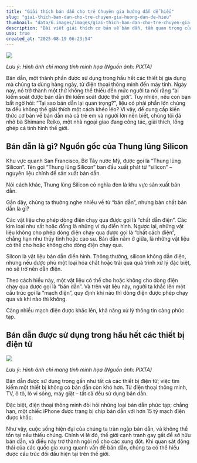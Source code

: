 ```yaml
---
title: "Giải thích bán dẫn cho trẻ Chuyên gia hướng dẫn dễ hiểu"
slug: "giai-thich-ban-dan-cho-tre-chuyen-gia-huong-dan-de-hieu"
thumbnail: "data/6.images/images/giai-thich-ban-dan-cho-tre-chuyen-gia-huong-dan-de-hieu.webp"
description: "Bài viết giải thích cơ bản về bán dẫn, tầm quan trọng của chúng trong đời sống và thế giới hiện đại, được trình bày một cách dễ hiểu bởi một chuyên gia."
use: true
created_at: "2025-08-19 06:23:54"
---
```


![](/images/20250818-00033840-esse-000-1-view.webp)

*Lưu ý: Hình ảnh chỉ mang tính minh họa (Nguồn ảnh: PIXTA)*

Bán dẫn, một thành phần được sử dụng trong hầu hết các thiết bị gia dụng mà chúng ta dùng hàng ngày, từ điện thoại thông minh đến máy tính. Ngày nay, nó trở thành một thứ không thể thiếu đến mức người ta nói rằng “ai kiểm soát được bán dẫn thì kiểm soát được thế giới”. Tuy nhiên, nếu con bạn bất ngờ hỏi: “Tại sao bán dẫn lại quan trọng?”, liệu có phải phần lớn chúng ta đều không thể giải thích một cách khéo léo? Vì vậy, để cung cấp kiến thức cơ bản về bán dẫn mà cả trẻ em và người lớn nên biết, chúng tôi đã nhờ bà Shimane Reiko, một nhà ngoại giao đang công tác, giải thích, lồng ghép cả tình hình thế giới.

## Bán dẫn là gì? Nguồn gốc của Thung lũng Silicon

Khu vực quanh San Francisco, Bờ Tây nước Mỹ, được gọi là “Thung lũng Silicon”. Tên gọi “Thung lũng Silicon” ban đầu xuất phát từ “silicon” – nguyên liệu chính để sản xuất bán dẫn.

Nói cách khác, Thung lũng Silicon có nghĩa đen là khu vực sản xuất bán dẫn.

Gần đây, chúng ta thường nghe nhiều về từ “bán dẫn”, nhưng bản chất bán dẫn là gì?

Các vật liệu cho phép dòng điện chạy qua được gọi là “chất dẫn điện”. Các kim loại như sắt hoặc đồng là những ví dụ điển hình. Ngược lại, những vật liệu không cho phép dòng điện chạy qua được gọi là “chất cách điện”, chẳng hạn như thủy tinh hoặc cao su. Bán dẫn nằm ở giữa, là những vật liệu có thể cho hoặc không cho dòng điện chạy qua.

Silcon là vật liệu bán dẫn điển hình. Thông thường, silicon không dẫn điện, nhưng nếu được phủ một loại hóa chất hoặc trải qua quá trình xử lý đặc biệt, nó sẽ trở nên dẫn điện.

Theo cách hiểu này, một vật liệu có thể cho hoặc không cho dòng điện chạy qua được gọi là “bán dẫn”. Và trên vật liệu này, người ta khắc lên một cấu trúc gọi là “mạch điện”, quy định khi nào thì dòng điện được phép chạy qua và khi nào thì không.

Càng nhiều mạch điện được khắc lên, khả năng xử lý thông tin càng phức tạp.

## Bán dẫn được sử dụng trong hầu hết các thiết bị điện tử

![](/images/20250818-00033840-esse-001-1-view.webp)

*Lưu ý: Hình ảnh chỉ mang tính minh họa (Nguồn ảnh: PIXTA)*

Bán dẫn được sử dụng trong gần như tất cả các thiết bị điện tử; việc tìm kiếm một thiết bị không có bán dẫn còn khó hơn. Từ điện thoại thông minh, TV, ô tô, lò vi sóng, máy giặt – tất cả đều sử dụng bán dẫn.

Đặc biệt, điện thoại thông minh đòi hỏi những loại bán dẫn phức tạp; chẳng hạn, một chiếc iPhone được trang bị chip bán dẫn với hơn 15 tỷ mạch điện được khắc.

Như vậy, cuộc sống hiện đại của chúng ta tràn ngập bán dẫn, và không thể tồn tại nếu thiếu chúng. Chính vì lẽ đó, thế giới cạnh tranh gay gắt để sở hữu bán dẫn, và điều này trở thành ngòi nổ cho các xung đột. Khi quan sát động thái của các quốc gia xung quanh vấn đề bán dẫn, chúng ta có thể hiểu được cấu trúc đối đầu hiện tại trên thế giới.